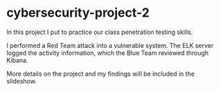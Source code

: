 # cybersecurity-project-2
In this project I put to practice our class penetration testing skills.

I performed a Red Team attack into a vulnerable system. The ELK server logged the activity information, which the Blue Team reviewed through Kibana.

More details on the project and my findings will be included in the slideshow.
